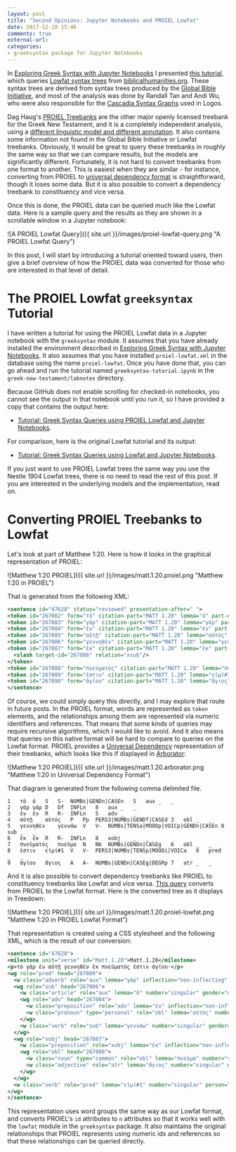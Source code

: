 ```yaml
---
layout: post
title: "Second Opinions: Jupyter Notebooks and PROIEL Lowfat"
date: 2017-12-18 15:46
comments: true
external-url:
categories:
- greeksyntax package for Jupyter Notebooks
---
```


In [Exploring Greek Syntax with Jupyter Notebooks](http://jonathanrobie.biblicalhumanities.org/blog/2017/12/08/jupyter-tutorial/) I presented [this tutorial](http://jonathanrobie.biblicalhumanities.org/assets/greeksyntax-tutorial.html), which queries [Lowfat syntax trees](https://github.com/biblicalhumanities/greek-new-testament) from [biblicalhumanities.org](http://biblicalhumanities.org/about/).  These syntax trees are derived from syntax trees produced by the [Global Bible Initiative](http://www.globalbibleinitiative.org), and most of the analysis was done by Randall Tan and Andi Wu, who were also responsible for the [Cascadia Syntax Graphs](https://www.logos.com/resources/CSGNTSBL/cascadia-syntax-graphs-of-the-new-testament-sbl-edition) used in Logos.

Dag Haug's [PROIEL Treebanks](https://github.com/proiel/proiel-treebank/) are the other major openly licensed treebank for the Greek New Testament, and it is a completely independent analysis, using a [different linguistic model and different annotation](http://folk.uio.no/daghaug/syntactic_guidelines.pdf).  It also contains some information not found in the Global Bible Initiative or Lowfat treebanks.  Obviously, it would be great to query these treebanks in roughly the same way so that we can compare results, but the models are significantly different.  Fortunately, it is not hard to convert treebanks from one format to another.  This is easiest when they are similar - for instance, converting from PROIEL to [universal dependency format](universaldependencies.org) is straightforward, though it loses some data.  But it is also possible to convert a dependency treebank to constituency and vice versa.

Once this is done, the PROIEL data can be queried much like the Lowfat data.  Here is a sample query and the results as they are shown in a scrollable window in a Jupyter notebook:

![A PROIEL Lowfat Query]({{ site.url }}/images/proiel-lowfat-query.png  "A PROIEL Lowfat Query")

In this post, I will start by introducing a tutorial oriented toward users, then give a brief overview of how the PROIEL data was converted for those who are interested in that level of detail.

# The PROIEL Lowfat `greeksyntax` Tutorial

I have written a tutorial for using the PROIEL Lowfat data in a Jupyter notebook with the `greeksyntax` module.  It assumes that you have already installed the environment described in [Exploring Greek Syntax with Jupyter Notebooks](http://jonathanrobie.biblicalhumanities.org/blog/2017/12/08/jupyter-tutorial/).  It also assumes that you have installed `proiel-lowfat.xml` in the database using the name `proiel-lowfat`.  Once you have done that, you can go ahead and run the tutorial named `greeksyntax-tutorial.ipynb` in the `greek-new-testament/labnotes` directory.

Because GitHub does not enable scrolling for checked-in notebooks, you cannot see the output in that notebook until you run it, so I have provided a copy that contains the output here:

- [Tutorial: Greek Syntax Queries using PROIEL Lowfat and Jupyter Notebooks](http://jonathanrobie.biblicalhumanities.org/assets/greeksyntax-tutorial-proiel.html).

For comparison, here is the original Lowfat tutorial and its output:

- [Tutorial: Greek Syntax Queries using Lowfat and Jupyter Notebooks](http://jonathanrobie.biblicalhumanities.org/assets/greeksyntax-tutorial.html).

If you just want to use PROIEL Lowfat trees the same way you use the Nestle 1904 Lowfat trees, there is no need to read the rest of this post.  If you are interested in the underlying models and the implementation, read on.

# Converting PROIEL Treebanks to Lowfat

Let's look at part of Matthew 1:20.  Here is how it looks in the graphical representation of PROIEL:

![Matthew 1:20 PROIEL]({{ site.url }}/images/matt.1.20.proiel.png  "Matthew 1:20 in PROIEL")

That is generated from the following XML:

```xml
<sentence id="47628" status="reviewed" presentation-after=" ">
<token id="267082" form="τὸ" citation-part="MATT 1.20" lemma="ὁ" part-of-speech="S-" morphology="-s---nn--i" head-id="267086" relation="aux" presentation-after=" "/>
<token id="267083" form="γὰρ" citation-part="MATT 1.20" lemma="γάρ" part-of-speech="Df" morphology="---------n" head-id="267089" relation="aux" presentation-after=" "/>
<token id="267084" form="ἐν" citation-part="MATT 1.20" lemma="ἐν" part-of-speech="R-" morphology="---------n" head-id="267086" relation="adv" presentation-after=" "/>
<token id="267085" form="αὐτῇ" citation-part="MATT 1.20" lemma="αὐτός" part-of-speech="Pp" morphology="3s---fd--i" head-id="267084" relation="obl" antecedent-id="267077" information-status="old" presentation-after=" "/>
<token id="267086" form="γεννηθὲν" citation-part="MATT 1.20" lemma="γεννάω" part-of-speech="V-" morphology="-sappnn--i" head-id="267089" relation="sub" information-status="acc_gen" presentation-after=" "/>
<token id="267087" form="ἐκ" citation-part="MATT 1.20" lemma="ἐκ" part-of-speech="R-" morphology="---------n" head-id="267089" relation="xobj" presentation-after=" ">
  <slash target-id="267086" relation="xsub"/>
</token>
<token id="267088" form="πνεύματός" citation-part="MATT 1.20" lemma="πνεῦμα" part-of-speech="Nb" morphology="-s---ng--i" head-id="267087" relation="obl" antecedent-id="267035" information-status="acc_gen" presentation-after=" "/>
<token id="267089" form="ἐστιν" citation-part="MATT 1.20" lemma="εἰμί#1" part-of-speech="V-" morphology="3spia----i" relation="pred" presentation-after=" "/>
<token id="267090" form="ἁγίου" citation-part="MATT 1.20" lemma="ἅγιος" part-of-speech="A-" morphology="-s---ngp-i" head-id="267088" relation="atr" presentation-after="·"/>
</sentence>
```

Of course, we could simply query this directly, and I may explore that route in future posts. In the PROIEL format, words are represented as `token` elements, and the relationships among them are represented via numeric identifiers and references.  That means that some kinds of queries may require recursive algorithms, which I would like to avoid.  And it also means that queries on this native format will be hard to compare to queries on the Lowfat format. PROIEL provides a [Universal Dependency](http://universaldependencies.org) representation of their treebanks, which looks like this if displayed in [Arborator](https://corpling.uis.georgetown.edu/arborator/):

![Matthew 1:20 PROIEL]({{ site.url }}/images/matt.1.20.arborator.png  "Matthew 1:20 in Universal Dependency Format")

That diagram is generated from the following comma delimited file.

```csv
1   τὸ  ὁ   S   S-  NUMBs|GENDn|CASEn   5   aux _   _
2   γὰρ γάρ D   Df  INFLn   8   aux _   _
3   ἐν  ἐν  R   R-  INFLn   5   adv _   _
4   αὐτῇ    αὐτός   P   Pp  PERS3|NUMBs|GENDf|CASEd 3   obl _   _
5   γεννηθὲν    γεννάω  V   V-  NUMBs|TENSa|MOODp|VOICp|GENDn|CASEn 8   sub _   _
6   ἐκ  ἐκ  R   R-  INFLn   8   xobj    _   _
7   πνεύματός   πνεῦμα  N   Nb  NUMBs|GENDn|CASEg   6   obl _   _
8   ἐστιν   εἰμί#1  V   V-  PERS3|NUMBs|TENSp|MOODi|VOICa   0   pred    _   _
9   ἁγίου   ἅγιος   A   A-  NUMBs|GENDn|CASEg|DEGRp 7   atr _   _
```

And it is also possible to convert dependency treebanks like PROIEL to constituency treebanks like Lowfat and vice versa.  [This query](https://github.com/biblicalhumanities/greek-new-testament/blob/master/syntax-trees/xquery/proiel2lowfat.xquery) converts from PROIEL to the Lowfat format.  Here is the converted tree as it displays in Treedown:

![Matthew 1:20 PROIEL]({{ site.url }}/images/matt.1.20.proiel-lowfat.png  "Matthew 1:20 in PROIEL Lowfat Format")

That representation is created using a CSS stylesheet and the following XML, which is the result of our conversion:

```xml
<sentence id="47628">
<milestone unit="verse" id="Matt.1.20">Matt.1.20</milestone>
<p>τὸ γὰρ ἐν αὐτῇ γεννηθὲν ἐκ πνεύματός ἐστιν ἁγίου·</p>
<wg role="pred" head="267089">
  <w class="adverb" role="aux" lemma="γάρ" inflection="non-inflecting" n="267083" head-id="267089">γὰρ</w>
  <wg role="sub" head="267086">
    <w class="article" role="aux" lemma="ὁ" number="singular" gender="neuter" case="nominative" inflection="inflecting" n="267082" head-id="267086">τὸ</w>
    <wg role="adv" head="267084">
      <w class="preposition" role="adv" lemma="ἐν" inflection="non-inflecting" n="267084" head-id="267086">ἐν</w>
      <w class="pronoun" type="personal" role="obl" lemma="αὐτός" number="singular" person="third" gender="feminine" case="dative" inflection="inflecting" information-status="old" n="267085" head-id="267084">αὐτῇ</w>
    </wg>
    <w class="verb" role="sub" lemma="γεννάω" number="singular" gender="neuter" case="nominative" tense="aorist" voice="passive" mood="participle" inflection="inflecting" information-status="acc_gen" n="267086" head-id="267089">γεννηθὲν</w>
  </wg>
  <wg role="xobj" head="267087">
    <w class="preposition" role="xobj" lemma="ἐκ" inflection="non-inflecting" n="267087" head-id="267089">ἐκ</w>
    <wg role="obl" head="267088">
      <w class="noun" type="common" role="obl" lemma="πνεῦμα" number="singular" gender="neuter" case="genitive" inflection="inflecting" information-status="acc_gen" n="267088" head-id="267087">πνεύματός</w>
      <w class="adjective" role="atr" lemma="ἅγιος" number="singular" gender="neuter" case="genitive" degree="positive" inflection="inflecting" n="267090" head-id="267088">ἁγίου</w>
    </wg>
  </wg>
  <w class="verb" role="pred" lemma="εἰμί#1" number="singular" person="third" tense="present" voice="active" mood="indicative" inflection="inflecting" n="267089">ἐστιν</w>
</wg>
</sentence>
```

This representation uses word groups the same way as our Lowfat format, and converts PROIEL's `id` attributes to `n` attributes so that it works well with the `lowfat` module in the `greeksyntax` package.  It also maintains the original relationships that PROIEL represents using numeric ids and references so that these relationships can be queried directly.
